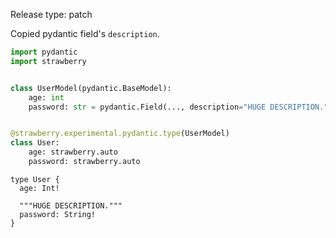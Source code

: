 Release type: patch

Copied pydantic field's `description`.

```python
import pydantic
import strawberry


class UserModel(pydantic.BaseModel):
    age: int
    password: str = pydantic.Field(..., description="HUGE DESCRIPTION.")


@strawberry.experimental.pydantic.type(UserModel)
class User:
    age: strawberry.auto
    password: strawberry.auto
```

```
type User {
  age: Int!

  """HUGE DESCRIPTION."""
  password: String!
}
```

